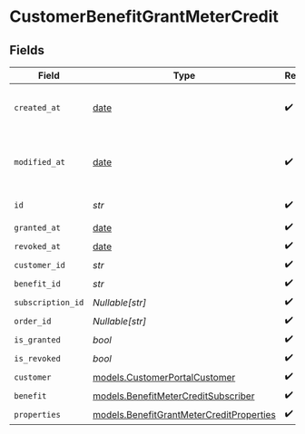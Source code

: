 # CustomerBenefitGrantMeterCredit


## Fields

| Field                                                                                      | Type                                                                                       | Required                                                                                   | Description                                                                                |
| ------------------------------------------------------------------------------------------ | ------------------------------------------------------------------------------------------ | ------------------------------------------------------------------------------------------ | ------------------------------------------------------------------------------------------ |
| `created_at`                                                                               | [date](https://docs.python.org/3/library/datetime.html#date-objects)                       | :heavy_check_mark:                                                                         | Creation timestamp of the object.                                                          |
| `modified_at`                                                                              | [date](https://docs.python.org/3/library/datetime.html#date-objects)                       | :heavy_check_mark:                                                                         | Last modification timestamp of the object.                                                 |
| `id`                                                                                       | *str*                                                                                      | :heavy_check_mark:                                                                         | The ID of the object.                                                                      |
| `granted_at`                                                                               | [date](https://docs.python.org/3/library/datetime.html#date-objects)                       | :heavy_check_mark:                                                                         | N/A                                                                                        |
| `revoked_at`                                                                               | [date](https://docs.python.org/3/library/datetime.html#date-objects)                       | :heavy_check_mark:                                                                         | N/A                                                                                        |
| `customer_id`                                                                              | *str*                                                                                      | :heavy_check_mark:                                                                         | N/A                                                                                        |
| `benefit_id`                                                                               | *str*                                                                                      | :heavy_check_mark:                                                                         | N/A                                                                                        |
| `subscription_id`                                                                          | *Nullable[str]*                                                                            | :heavy_check_mark:                                                                         | N/A                                                                                        |
| `order_id`                                                                                 | *Nullable[str]*                                                                            | :heavy_check_mark:                                                                         | N/A                                                                                        |
| `is_granted`                                                                               | *bool*                                                                                     | :heavy_check_mark:                                                                         | N/A                                                                                        |
| `is_revoked`                                                                               | *bool*                                                                                     | :heavy_check_mark:                                                                         | N/A                                                                                        |
| `customer`                                                                                 | [models.CustomerPortalCustomer](../models/customerportalcustomer.md)                       | :heavy_check_mark:                                                                         | N/A                                                                                        |
| `benefit`                                                                                  | [models.BenefitMeterCreditSubscriber](../models/benefitmetercreditsubscriber.md)           | :heavy_check_mark:                                                                         | N/A                                                                                        |
| `properties`                                                                               | [models.BenefitGrantMeterCreditProperties](../models/benefitgrantmetercreditproperties.md) | :heavy_check_mark:                                                                         | N/A                                                                                        |